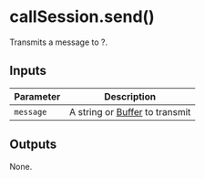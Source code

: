 # callSession.send()

Transmits a message to ?. 

## Inputs

| Parameter | Description |
|-----------|-------------|
| `message` | A string or [Buffer](https://nodejs.org/api/buffer.html) to transmit |

## Outputs

None.
